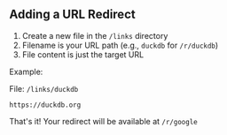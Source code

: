 ## Adding a URL Redirect

1. Create a new file in the `/links` directory
2. Filename is your URL path (e.g., `duckdb` for `/r/duckdb`)
3. File content is just the target URL

Example:

File: `/links/duckdb`
```
https://duckdb.org
```

That's it! Your redirect will be available at `/r/google`
